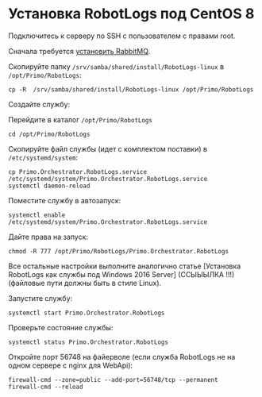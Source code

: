 # Установка RobotLogs под CentOS 8

Подключитесь к серверу по SSH с пользователем с правами root. 

Сначала требуется [установить RabbitMQ](https://azure-dos.s1.primo1.orch/PrimoCollection/Documentation/_git/Documentation.RU?path=/orchestrator-new/install/linux/centos/rabbitmq-centos.md&version=GBOrchestrator-NewDocumentation-InProgress&_a=preview).

Скопируйте папку `/srv/samba/shared/install/RobotLogs-linux` в `/opt/Primo/RobotLogs`:

`cp -R  /srv/samba/shared/install/RobotLogs-linux /opt/Primo/RobotLogs`

Создайте службу:

Перейдите в каталог `/opt/Primo/RobotLogs`

`cd /opt/Primo/RobotLogs`

Скопируйте файл службы (идет с комплектом поставки) в `/etc/systemd/system`:
```
cp Primo.Orchestrator.RobotLogs.service /etc/systemd/system/Primo.Orchestrator.RobotLogs.service
systemctl daemon-reload
```

Поместите службу в автозапуск:
	
`systemctl enable /etc/systemd/system/Primo.Orchestrator.RobotLogs.service`
	
Дайте права на запуск:

`chmod -R 777 /opt/Primo/RobotLogs/Primo.Orchestrator.RobotLogs`

Все остальные настройки выполните аналогично статье [Установка RobotLogs как службы под Windows 2016 Server] (ССЫЫЫЛКА !!!) (файловые пути должны быть в стиле Linux).

Запустите службу:

`systemctl start Primo.Orchestrator.RobotLogs`

Проверьте состояние службы:

`systemctl status Primo.Orchestrator.RobotLogs`

Откройте порт 56748 на файерволе (если служба RobotLogs не на одном сервере с nginx для WebApi):
```
firewall-cmd --zone=public --add-port=56748/tcp --permanent
firewall-cmd --reload
```
